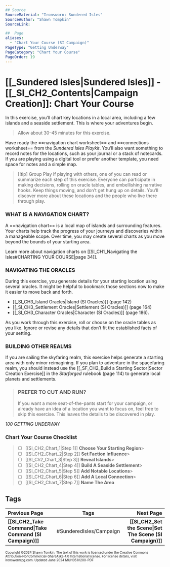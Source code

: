 ```yaml
---
## Source
SourceMaterial: "Ironsworn: Sundered Isles"
SourceAuthor: "Shawn Tompkin"
SourceLink: 

##  Page
aliases: 
  - "Chart Your Course (SI Campaign)"
PageType: "Getting Underway"
PageCategory: "Chart Your Course"
PageOrder: 19
---
```

# [[_Sundered Isles|Sundered Isles]] - [[_SI_CH2_Contents|Campaign Creation]]: Chart Your Course
In this exercise, you’ll chart key locations in a local area, including a few islands and a seaside settlement. This is where your adventures begin.

> Allow about 30–45 minutes for this exercise.

Have ready the ==navigation chart worksheet== and ==connections worksheet== from the _Sundered Isles Playkit_. You’ll also want something to record notes for the locations, such as your journal or a stack of notecards. If you are playing using a digital tool or prefer another template, you need space for notes and a simple map.

> [!tip] Group Play
> If playing with others, one of you can read or summarize each step of this exercise. Everyone can participate in making decisions, rolling on oracle tables, and embellishing narrative hooks. Keep things moving, and don’t get hung up on details. You’ll discover more about these  locations and the people who live there through play.

### WHAT IS A NAVIGATION CHART?
A ==navigation chart== is a local map of islands and surrounding features. Your charts help track the progress of your journeys and discoveries within a manageable scope. Over time, you may create several charts as you move beyond the bounds of your starting area.

Learn more about navigation charts on [[SI_CH1_Navigating the Isles#CHARTING YOUR COURSE|page 34]].

### NAVIGATING THE ORACLES
During this exercise, you generate details for your starting location using several oracles. It might be helpful to bookmark those sections now to make it easier to move back and forth.
- [[_SI_CH3_Island Oracles|Island (SI Oracles)]] (page 142)
- [[_SI_CH3_Settlement Oracles|Settlement (SI Oracles)]] (page 164)
- [[_SI_CH3_Character Oracles|Character (SI Oracles)]] (page 186).

As you work through this exercise, roll or choose on the oracle tables as you like. Ignore or revise any details that don’t fit the established facts of your setting. 

### BUILDING OTHER REALMS
If you are sailing the skyfaring realm, this exercise helps generate a starting area with only minor reimagining. If you plan to adventure in the spacefaring realm, you should instead use the [[_SF_CH2_Build a Starting Sector|Sector Creation Exercise]] in the _Starforged_ rulebook (page 114) to generate local planets and settlements.

> ### PREFER TO CUT AND RUN?
> If you want a more seat-of-the-pants start for your campaign, or already have an idea of a location you want to focus on, feel free to skip this exercise. This leaves the details to be discovered in play.

*100 GETTING UNDERWAY*

### Chart Your Course Checklist
> - [ ] [[SI_CH2_Chart_1|Step 1]]
>       **Choose Your Starting Region**>       
> - [ ] [[SI_CH2_Chart_2|Step 2]]
>       **Set Faction Influence**>       
> - [ ] [[SI_Ch2_Chart_3|Step 3]]
>       **Reveal Islands**>       
> - [ ] [[SI_CH2_Chart_4|Step 4]]
>       **Build A Seaside Settlement**>       
> - [ ] [[SI_CH2_Chart_5|Step 5]]
>       **Add Notable Locations**>       
> - [ ] [[SI_CH2_Chart_6|Step 6]]
>       **Add A Local Connection**>       
> - [ ] [[SI_CH2_Chart_7|Step 7]]
>       **Name The Area**

## Tags

| Previous Page | Tags | Next Page |
| :--- | :---: | ---: |
| **[[SI_CH2_Take Command\|Take Command (SI Campaign)]]** | #SunderedIsles/Campaign | **[[SI_CH2_Set the Scene\|Set The Scene (SI Campaign)]]** |

<font size=-2>Copyright ©2024 Shawn Tomkin. The text of this work is licensed under the Creative Commons Attribution-NonCommercial-ShareAlike 4.0 International license. For license details, visit ironswornrpg.com. Updated June 2024 MUH051V200-PDF</font>